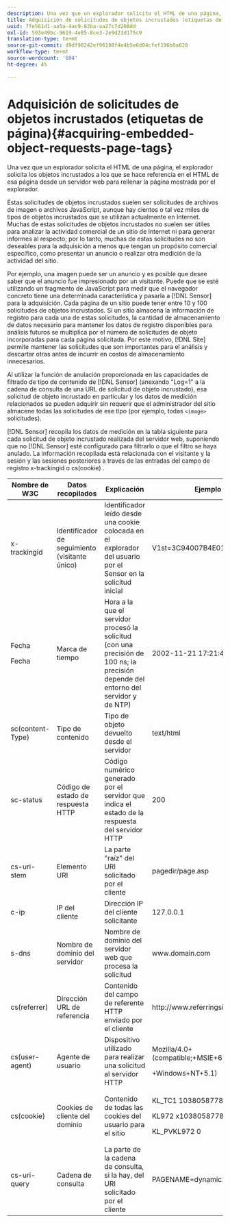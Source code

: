 ```yaml
---
description: Una vez que un explorador solicita el HTML de una página, el explorador solicita los objetos incrustados a los que se hace referencia en el HTML de esa página desde un servidor web para rellenar la página mostrada por el explorador.
title: Adquisición de solicitudes de objetos incrustados (etiquetas de página)
uuid: 7fe561d1-aa5a-4ac9-82ba-aa27c7d208dd
exl-id: 593e49bc-9619-4e85-8ce3-2e9d23d175c9
translation-type: tm+mt
source-git-commit: d9df90242ef96188f4e4b5e6d04cfef196b0a628
workflow-type: tm+mt
source-wordcount: '604'
ht-degree: 4%

---
```


# Adquisición de solicitudes de objetos incrustados (etiquetas de página){#acquiring-embedded-object-requests-page-tags}

Una vez que un explorador solicita el HTML de una página, el explorador solicita los objetos incrustados a los que se hace referencia en el HTML de esa página desde un servidor web para rellenar la página mostrada por el explorador.

Estas solicitudes de objetos incrustados suelen ser solicitudes de archivos de imagen o archivos JavaScript, aunque hay cientos o tal vez miles de tipos de objetos incrustados que se utilizan actualmente en Internet. Muchas de estas solicitudes de objetos incrustados no suelen ser útiles para analizar la actividad comercial de un sitio de Internet ni para generar informes al respecto; por lo tanto, muchas de estas solicitudes no son deseables para la adquisición a menos que tengan un propósito comercial específico, como presentar un anuncio o realizar otra medición de la actividad del sitio.

Por ejemplo, una imagen puede ser un anuncio y es posible que desee saber que el anuncio fue impresionado por un visitante. Puede que se esté utilizando un fragmento de JavaScript para medir que el navegador concreto tiene una determinada característica y pasarla a [!DNL Sensor] para la adquisición. Cada página de un sitio puede tener entre 10 y 100 solicitudes de objetos incrustados. Si un sitio almacena la información de registro para cada una de estas solicitudes, la cantidad de almacenamiento de datos necesario para mantener los datos de registro disponibles para análisis futuros se multiplica por el número de solicitudes de objeto incorporadas para cada página solicitada. Por este motivo, [!DNL Site] permite mantener las solicitudes que son importantes para el análisis y descartar otras antes de incurrir en costos de almacenamiento innecesarios.

Al utilizar la función de anulación proporcionada en las capacidades de filtrado de tipo de contenido de [!DNL Sensor] (anexando &quot;Log=1&quot; a la cadena de consulta de una URL de solicitud de objeto incrustado), esa solicitud de objeto incrustado en particular y los datos de medición relacionados se pueden adquirir sin requerir que el administrador del sitio almacene todas las solicitudes de ese tipo (por ejemplo, todas `<image>` solicitudes).

[!DNL Sensor] recopila los datos de medición en la tabla siguiente para cada solicitud de objeto incrustado realizada del servidor web, suponiendo que no  [!DNL Sensor] esté configurado para filtrarlo o que el filtro se haya anulado. La información recopilada está relacionada con el visitante y la sesión y las sesiones posteriores a través de las entradas del campo de registro x-trackingid o cs(cookie) .

<table id="table_11BE08A798E743EC8E76F738F0CE5884"> 
 <thead> 
  <tr> 
   <th colname="col1" class="entry"> Nombre de W3C </th> 
   <th colname="col2" class="entry"> Datos recopilados </th> 
   <th colname="col3" class="entry"> Explicación </th> 
   <th colname="col4" class="entry"> Ejemplo </th> 
  </tr> 
 </thead>
 <tbody> 
  <tr> 
   <td colname="col1"> x-trackingid </td> 
   <td colname="col2"> Identificador de seguimiento (visitante único) </td> 
   <td colname="col3"> Identificador leído desde una cookie colocada en el explorador del usuario por el <span class="wintitle"> Sensor </span> en la solicitud inicial </td> 
   <td colname="col4"> V1st=3C94007B4E01F9C2 </td> 
  </tr> 
  <tr> 
   <td colname="col1"> <p>Fecha </p> <p>Fecha </p> </td> 
   <td colname="col2"> Marca de tiempo </td> 
   <td colname="col3"> Hora a la que el servidor procesó la solicitud (con una precisión de 100 ns; la precisión depende del entorno del servidor y de NTP) </td> 
   <td colname="col4"> 2002-11-21 17:21:45.123 </td> 
  </tr> 
  <tr> 
   <td colname="col1"> sc(content-Type) </td> 
   <td colname="col2"> Tipo de contenido </td> 
   <td colname="col3"> Tipo de objeto devuelto desde el servidor </td> 
   <td colname="col4"> text/html </td> 
  </tr> 
  <tr> 
   <td colname="col1"> sc-status </td> 
   <td colname="col2"> Código de estado de respuesta HTTP </td> 
   <td colname="col3"> Código numérico generado por el servidor que indica el estado de la respuesta del servidor HTTP </td> 
   <td colname="col4"> 200 </td> 
  </tr> 
  <tr> 
   <td colname="col1"> cs-uri-stem </td> 
   <td colname="col2"> Elemento URI </td> 
   <td colname="col3"> La parte "raíz" del URI solicitado por el cliente </td> 
   <td colname="col4"> pagedir/page.asp </td> 
  </tr> 
  <tr> 
   <td colname="col1"> c-ip </td> 
   <td colname="col2"> IP del cliente </td> 
   <td colname="col3"> Dirección IP del cliente solicitante </td> 
   <td colname="col4"> 127.0.0.1 </td> 
  </tr> 
  <tr> 
   <td colname="col1"> s-dns </td> 
   <td colname="col2"> Nombre de dominio del servidor </td> 
   <td colname="col3"> Nombre de dominio del servidor web que procesa la solicitud </td> 
   <td colname="col4"> <span class="filepath"> www.domain.com  </span> </td> 
  </tr> 
  <tr> 
   <td colname="col1"> cs(referrer) </td> 
   <td colname="col2"> Dirección URL de referencia </td> 
   <td colname="col3"> Contenido del campo de referente HTTP enviado por el cliente </td> 
   <td colname="col4"> <span class="filepath"> http://www.referringsite.com  </span> </td> 
  </tr> 
  <tr> 
   <td colname="col1"> cs(user-agent) </td> 
   <td colname="col2"> Agente de usuario </td> 
   <td colname="col3"> Dispositivo utilizado para realizar una solicitud al servidor HTTP </td> 
   <td colname="col4"> <p>Mozilla/4.0+(compatible;+MSIE+6.0) </p> <p>+Windows+NT+5.1) </p> </td> 
  </tr> 
  <tr> 
   <td colname="col1"> cs(cookie) </td> 
   <td colname="col2"> Cookies de cliente del dominio </td> 
   <td colname="col3"> Contenido de todas las cookies del usuario para el sitio </td> 
   <td colname="col4"> <p>KL_TC1 1038058778312 </p> <p>KL972 x1038058778312282052 </p> <p>KL_PVKL972 0 </p> </td> 
  </tr> 
  <tr> 
   <td colname="col1"> cs-uri-query </td> 
   <td colname="col2"> Cadena de consulta </td> 
   <td colname="col3"> La parte de la cadena de consulta, si la hay, del URI solicitado por el cliente </td> 
   <td colname="col4"> PAGENAME=dynamic1&amp;link=3001 </td> 
  </tr> 
 </tbody> 
</table>
